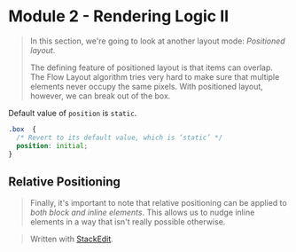# Module 2  - Rendering Logic II

> In this section, we're going to look at another layout mode: _Positioned layout_.
> >
> The defining feature of positioned layout is that items can overlap. The Flow Layout algorithm tries very hard to make sure that multiple elements never occupy the same pixels. With positioned layout, however, we can break out of the box.

Default value of `position` is `static`.

```css
.box  {
  /* Revert to its default value, which is ‘static’ */
  position: initial;
}
```

## Relative Positioning

> Finally, it's important to note that relative positioning can be applied to _both block and inline elements_. This allows us to nudge inline elements in a way that isn't really possible otherwise.

> Written with [StackEdit](https://stackedit.io/).
<!--stackedit_data:
eyJoaXN0b3J5IjpbLTM5NjY4MzAyNiwxMzEyNjMzMzEwXX0=
-->